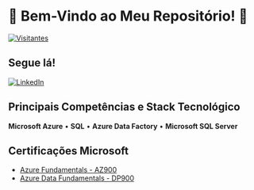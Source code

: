 # 🌟 Bem-Vindo ao Meu Repositório! 🌟

[![Visitantes](https://visitor-badge.laobi.icu/badge?page_id=ronnanlimao)](https://github.com/ronnanlimao)  

## Segue lá!
<a href="https://www.linkedin.com/in/guilhermedecastroberti/">
  <img alt="LinkedIn" src="https://img.shields.io/badge/linkedin%20-%230077B5.svg?&style=for-the-badge&logo=linkedin&logoColor=white"/>
</a>

## Principais Competências e Stack Tecnológico

**Microsoft Azure** • **SQL** • **Azure Data Factory** • **Microsoft SQL Server**


## Certificações Microsoft

- [Azure Fundamentals - AZ900](https://learn.microsoft.com/api/credentials/share/pt-br/GuilhermeBerti-8069/83C23B8DD4FEB8B4?sharingId=58402B125345453D)
- [Azure Data Fundamentals - DP900](https://learn.microsoft.com/api/credentials/share/pt-br/GuilhermeBerti-8069/2D74AEB186B358A?sharingId=58402B125345453D )
